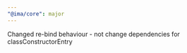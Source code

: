 ```yaml
---
"@ima/core": major
---
```


Changed re-bind behaviour - not change dependencies for classConstructorEntry
